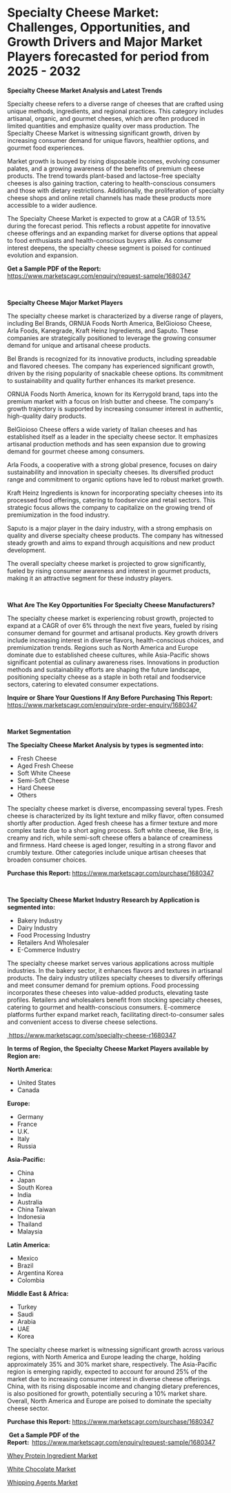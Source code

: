 <p><h1>Specialty Cheese Market: Challenges, Opportunities, and Growth Drivers and Major Market Players forecasted for period from 2025 - 2032</h1></p><p><strong>Specialty Cheese Market Analysis and Latest Trends</strong></p>
<p><p>Specialty cheese refers to a diverse range of cheeses that are crafted using unique methods, ingredients, and regional practices. This category includes artisanal, organic, and gourmet cheeses, which are often produced in limited quantities and emphasize quality over mass production. The Specialty Cheese Market is witnessing significant growth, driven by increasing consumer demand for unique flavors, healthier options, and gourmet food experiences. </p><p>Market growth is buoyed by rising disposable incomes, evolving consumer palates, and a growing awareness of the benefits of premium cheese products. The trend towards plant-based and lactose-free specialty cheeses is also gaining traction, catering to health-conscious consumers and those with dietary restrictions. Additionally, the proliferation of specialty cheese shops and online retail channels has made these products more accessible to a wider audience. </p><p>The Specialty Cheese Market is expected to grow at a CAGR of 13.5% during the forecast period. This reflects a robust appetite for innovative cheese offerings and an expanding market for diverse options that appeal to food enthusiasts and health-conscious buyers alike. As consumer interest deepens, the specialty cheese segment is poised for continued evolution and expansion.</p></p>
<p><strong>Get a Sample PDF of the Report:&nbsp;</strong> <a href="https://www.marketscagr.com/enquiry/request-sample/1680347?utm_campaign=2194&utm_medium=2&utm_source=Github&utm_content=ia&utm_term=07042025&utm_id=specialty-cheese">https://www.marketscagr.com/enquiry/request-sample/1680347</a></p>
<p>&nbsp;</p>
<p><strong>Specialty Cheese Major Market Players</strong></p>
<p><p>The specialty cheese market is characterized by a diverse range of players, including Bel Brands, ORNUA Foods North America, BelGioioso Cheese, Arla Foods, Kanegrade, Kraft Heinz Ingredients, and Saputo. These companies are strategically positioned to leverage the growing consumer demand for unique and artisanal cheese products.</p><p>Bel Brands is recognized for its innovative products, including spreadable and flavored cheeses. The company has experienced significant growth, driven by the rising popularity of snackable cheese options. Its commitment to sustainability and quality further enhances its market presence.</p><p>ORNUA Foods North America, known for its Kerrygold brand, taps into the premium market with a focus on Irish butter and cheese. The company's growth trajectory is supported by increasing consumer interest in authentic, high-quality dairy products.</p><p>BelGioioso Cheese offers a wide variety of Italian cheeses and has established itself as a leader in the specialty cheese sector. It emphasizes artisanal production methods and has seen expansion due to growing demand for gourmet cheese among consumers.</p><p>Arla Foods, a cooperative with a strong global presence, focuses on dairy sustainability and innovation in specialty cheeses. Its diversified product range and commitment to organic options have led to robust market growth.</p><p>Kraft Heinz Ingredients is known for incorporating specialty cheeses into its processed food offerings, catering to foodservice and retail sectors. This strategic focus allows the company to capitalize on the growing trend of premiumization in the food industry.</p><p>Saputo is a major player in the dairy industry, with a strong emphasis on quality and diverse specialty cheese products. The company has witnessed steady growth and aims to expand through acquisitions and new product development.</p><p>The overall specialty cheese market is projected to grow significantly, fueled by rising consumer awareness and interest in gourmet products, making it an attractive segment for these industry players.</p></p>
<p>&nbsp;</p>
<p><strong>What Are The Key Opportunities For Specialty Cheese Manufacturers?</strong></p>
<p><p>The specialty cheese market is experiencing robust growth, projected to expand at a CAGR of over 6% through the next five years, fueled by rising consumer demand for gourmet and artisanal products. Key growth drivers include increasing interest in diverse flavors, health-conscious choices, and premiumization trends. Regions such as North America and Europe dominate due to established cheese cultures, while Asia-Pacific shows significant potential as culinary awareness rises. Innovations in production methods and sustainability efforts are shaping the future landscape, positioning specialty cheese as a staple in both retail and foodservice sectors, catering to elevated consumer expectations.</p></p>
<p><strong>Inquire or Share Your Questions If Any Before Purchasing This Report:</strong> <a href="https://www.marketscagr.com/enquiry/pre-order-enquiry/1680347?utm_campaign=2194&utm_medium=2&utm_source=Github&utm_content=ia&utm_term=07042025&utm_id=specialty-cheese">https://www.marketscagr.com/enquiry/pre-order-enquiry/1680347</a></p>
<p>&nbsp;</p>
<p><strong>Market Segmentation</strong></p>
<p><strong>The Specialty Cheese Market Analysis by types is segmented into:</strong></p>
<p><ul><li>Fresh Cheese</li><li>Aged Fresh Cheese</li><li>Soft White Cheese</li><li>Semi-Soft Cheese</li><li>Hard Cheese</li><li>Others</li></ul></p>
<p><p>The specialty cheese market is diverse, encompassing several types. Fresh cheese is characterized by its light texture and milky flavor, often consumed shortly after production. Aged fresh cheese has a firmer texture and more complex taste due to a short aging process. Soft white cheese, like Brie, is creamy and rich, while semi-soft cheese offers a balance of creaminess and firmness. Hard cheese is aged longer, resulting in a strong flavor and crumbly texture. Other categories include unique artisan cheeses that broaden consumer choices.</p></p>
<p><strong>Purchase this Report:&nbsp;</strong><a href="https://www.marketscagr.com/purchase/1680347?utm_campaign=2194&utm_medium=2&utm_source=Github&utm_content=ia&utm_term=07042025&utm_id=specialty-cheese">https://www.marketscagr.com/purchase/1680347</a></p>
<p>&nbsp;</p>
<p><strong>The Specialty Cheese Market Industry Research by Application is segmented into:</strong></p>
<p><ul><li>Bakery Industry</li><li>Dairy Industry</li><li>Food Processing Industry</li><li>Retailers And Wholesaler</li><li>E-Commerce Industry</li></ul></p>
<p><p>The specialty cheese market serves various applications across multiple industries. In the bakery sector, it enhances flavors and textures in artisanal products. The dairy industry utilizes specialty cheeses to diversify offerings and meet consumer demand for premium options. Food processing incorporates these cheeses into value-added products, elevating taste profiles. Retailers and wholesalers benefit from stocking specialty cheeses, catering to gourmet and health-conscious consumers. E-commerce platforms further expand market reach, facilitating direct-to-consumer sales and convenient access to diverse cheese selections.</p></p>
<p><a href="https://www.marketscagr.com/specialty-cheese-r1680347?utm_campaign=2194&utm_medium=2&utm_source=Github&utm_content=ia&utm_term=07042025&utm_id=specialty-cheese">&nbsp;https://www.marketscagr.com/specialty-cheese-r1680347</a></p>
<p><strong>In terms of Region, the Specialty Cheese Market Players available by Region are:</strong></p>
<p>
    <p> <strong> North America: </strong>
        <ul>
            <li>United States</li>
            <li>Canada</li>
        </ul>
        </p> 
    <p> <strong> Europe: </strong>
        <ul>
            <li>Germany</li>
            <li>France</li>
            <li>U.K.</li>
            <li>Italy</li>
            <li>Russia</li>
        </ul>
        </p> 
    <p> <strong> Asia-Pacific: </strong>
        <ul>
            <li>China</li>
            <li>Japan</li>
            <li>South Korea</li>
            <li>India</li>
            <li>Australia</li>
            <li>China Taiwan</li>
            <li>Indonesia</li>
            <li>Thailand</li>
            <li>Malaysia</li>
        </ul>
        </p> 
    <p> <strong> Latin America: </strong>
        <ul>
            <li>Mexico</li>
            <li>Brazil</li>
            <li>Argentina Korea</li>
            <li>Colombia</li>
        </ul>
        </p> 
    <p> <strong> Middle East & Africa: </strong>
        <ul>
            <li>Turkey</li>
            <li>Saudi</li>
            <li>Arabia</li>
            <li>UAE</li>
            <li>Korea</li>
        </ul>
    </p>
    </p>
<p><p>The specialty cheese market is witnessing significant growth across various regions, with North America and Europe leading the charge, holding approximately 35% and 30% market share, respectively. The Asia-Pacific region is emerging rapidly, expected to account for around 25% of the market due to increasing consumer interest in diverse cheese offerings. China, with its rising disposable income and changing dietary preferences, is also positioned for growth, potentially securing a 10% market share. Overall, North America and Europe are poised to dominate the specialty cheese sector.</p></p>
<p><strong>Purchase this Report: </strong><a href="https://www.marketscagr.com/purchase/1680347?utm_campaign=2194&utm_medium=2&utm_source=Github&utm_content=ia&utm_term=07042025&utm_id=specialty-cheese">https://www.marketscagr.com/purchase/1680347</a></p>
<p>&nbsp;<strong>Get a Sample PDF of the Report:&nbsp;&nbsp;</strong><a href="https://www.marketscagr.com/enquiry/request-sample/1680347?utm_campaign=2194&utm_medium=2&utm_source=Github&utm_content=ia&utm_term=07042025&utm_id=specialty-cheese">https://www.marketscagr.com/enquiry/request-sample/1680347</a></p>
<p><strong></strong></p>
<p><p><a href="https://github.com/goickpache1m/Market-Research-Report-List-1/blob/main/whey-protein-ingredient-market.md?utm_campaign=2194&utm_medium=2&utm_source=Github&utm_content=ia&utm_term=07042025&utm_id=specialty-cheese">Whey Protein Ingredient Market</a></p><p><a href="https://github.com/gukenneth26571/Market-Research-Report-List-1/blob/main/white-chocolate-market.md?utm_campaign=2194&utm_medium=2&utm_source=Github&utm_content=ia&utm_term=07042025&utm_id=specialty-cheese">White Chocolate Market</a></p><p><a href="https://github.com/ChiragRp1/Market-Research-Report-List-7/blob/main/whipping-agents-market.md?utm_campaign=2194&utm_medium=2&utm_source=Github&utm_content=ia&utm_term=07042025&utm_id=specialty-cheese">Whipping Agents Market</a></p></p>